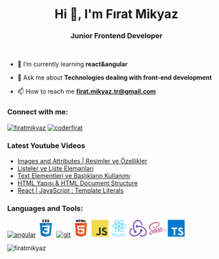 <h1 align="center">Hi 👋, I'm Fırat Mikyaz</h1>
<h3 align="center">Junior Frontend Developer</h3>
<p align="center"><img align="center" src="https://media.giphy.com/media/L8K62iTDkzGX6/giphy.gif" width="500" alt="" class="skills__img" /> </p>

- 🌱 I’m currently learning **react&angular**

- 💬 Ask me about **Technologies dealing with front-end development**

- 📫 How to reach me **firat.mikyaz.tr@gmail.com**

<h3 align="left">Connect with me:</h3>
<p align="left">
<a href="https://www.linkedin.com/in/firatmikyaz/" target="blank"><img align="center" src="https://raw.githubusercontent.com/rahuldkjain/github-profile-readme-generator/master/src/images/icons/Social/linked-in-alt.svg" alt="fi̇ratmi̇kyaz" height="30" width="40" /></a>
<a href="https://www.youtube.com/channel/UCa5MS9k48gqNwdAuJMx8oKg" target="blank"><img align="center" src="https://raw.githubusercontent.com/rahuldkjain/github-profile-readme-generator/master/src/images/icons/Social/youtube.svg" alt="coderfirat" height="30" width="40" /></a>
</p>

### Latest Youtube Videos

<!-- YOUTUBE:START -->
- [Images and Attributes | Resimler ve Özellikler](https://www.youtube.com/watch?v=i2AUxUzdyK0)
- [Listeler ve Liste Elemanları](https://www.youtube.com/watch?v=H-GY7TjRXhA)
- [Text Elementleri ve Başlıkların Kullanımı](https://www.youtube.com/watch?v=StzCzRCNdmM)
- [HTML Yapısı &amp; HTML Document Structure](https://www.youtube.com/watch?v=7-WwTfMRmQo)
- [React | JavaScript : Template Literals](https://www.youtube.com/watch?v=CdXsgcs94Hg)
<!-- YOUTUBE:END -->


<h3 align="left">Languages and Tools:</h3>
<p align="left"> 
<a href="https://angular.io" target="_blank" rel="noreferrer"> <img src="https://angular.io/assets/images/logos/angular/angular.svg" alt="angular" width="40" height="40"/></a>
<a href="https://www.w3schools.com/css/" target="_blank" rel="noreferrer"> <img src="https://raw.githubusercontent.com/devicons/devicon/master/icons/css3/css3-original-wordmark.svg" alt="css3" width="40"/></a> 
<a href="https://git-scm.com/" target="_blank" rel="noreferrer"> <img src="https://www.vectorlogo.zone/logos/git-scm/git-scm-icon.svg" alt="git" width="40"/></a> 
<a href="https://www.w3.org/html/" target="_blank" rel="noreferrer"> <img src="https://raw.githubusercontent.com/devicons/devicon/master/icons/html5/html5-original-wordmark.svg" alt="html5" width="40"/></a> 
<a href="https://developer.mozilla.org/en-US/docs/Web/JavaScript" target="_blank" rel="noreferrer"> <img src="https://raw.githubusercontent.com/devicons/devicon/master/icons/javascript/javascript-original.svg" alt="javascript" width="40"/></a> 
<a href="https://reactjs.org/" target="_blank" rel="noreferrer"> <img src="https://raw.githubusercontent.com/devicons/devicon/master/icons/react/react-original-wordmark.svg" alt="react" width="40"/></a> 
<a href="https://redux.js.org" target="_blank" rel="noreferrer"><img src="https://raw.githubusercontent.com/devicons/devicon/master/icons/redux/redux-original.svg" alt="redux" width="40"/></a> 
<a href="https://sass-lang.com" target="_blank" rel="noreferrer"><img src="https://raw.githubusercontent.com/devicons/devicon/master/icons/sass/sass-original.svg" alt="sass" width="40"/></a> 
<a href="https://www.typescriptlang.org/" target="_blank" rel="noreferrer"><img src="https://raw.githubusercontent.com/devicons/devicon/master/icons/typescript/typescript-original.svg" alt="typescript" width="40"/></a> 
</p>

<p><img align="left" src="https://github-readme-stats.vercel.app/api/top-langs?username=firatmikyaz&show_icons=true&locale=en&layout=compact" alt="firatmikyaz" /></p>
